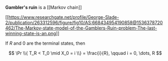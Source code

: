 **Gambler's ruin** is a [[Markov chain]]

[[https://www.researchgate.net/profile/George-Slade-2/publication/263312596/figure/fig10/AS:668434954190858@1536378720462/The-Markov-state-model-of-the-Gamblers-Ruin-problem-The-last-winning-state-is-an.png]]

If $R$ and $0$ are the terminal states, then

$$
\Pr \\{ T_R < T_0 \mid X_0 = i \\} = \frac{i}{R}, \qquad i = 0, \dots, R
$$